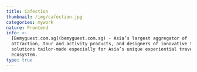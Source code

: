 ```yaml
---
title: Cafection
thumbnail: /img/cafection.jpg
categories: mywork
nature: Frontend
info: >-
  [Bemyguest.com.sg](bemyguest.com.sg) - Asia’s largest aggregator of
  attraction, tour and activity products, and designers of innovative tech
  solutions tailor-made especially for Asia’s unique experiential travel
  ecosystem.
type: true
---
```


